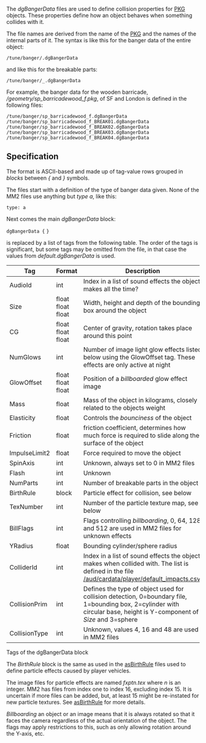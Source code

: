 The *dgBangerData* files are used to define collision properties for
[PKG](PKG "wikilink") objects. These properties define how an object
behaves when something collides with it.

The file names are derived from the name of the [PKG](PKG "wikilink")
and the names of the internal parts of it. The syntax is like this for
the banger data of the entire object:

`/tune/banger/`<pkgname>`.dgBangerData`

and like this for the breakable parts:

`/tune/banger/`<pkgname>`_`<partname>`.dgBangerData`

For example, the banger data for the wooden barricade,
*/geometry/sp_barricadewood_f.pkg*, of SF and London is defined in the
following files:

`/tune/banger/sp_barricadewood_f.dgBangerData`
`/tune/banger/sp_barricadewood_f_BREAK01.dgBangerData`
`/tune/banger/sp_barricadewood_f_BREAK02.dgBangerData`
`/tune/banger/sp_barricadewood_f_BREAK03.dgBangerData`
`/tune/banger/sp_barricadewood_f_BREAK04.dgBangerData`

## Specification

The format is ASCII-based and made up of tag-value rows grouped in
*blocks* between *{* and *}* symbols.

The files start with a definition of the type of banger data given. None
of the MM2 files use anything but *type a*, like this:

`type: a`

Next comes the main *dgBangerData* block:

`dgBangerData {`
<tags>
`}`

*<tags>* is replaced by a list of tags from the following table. The
order of the tags is significant, but some tags may be omitted from the
file, in that case the values from *default.dgBangerData* is used.

| Tag           | Format            | Description                                                                                                                                                                       |
| ------------- | ----------------- | --------------------------------------------------------------------------------------------------------------------------------------------------------------------------------- |
| AudioId       | int               | Index in a list of sound effects the object makes all the time?                                                                                                                   |
| Size          | float float float | Width, height and depth of the bounding box around the object                                                                                                                     |
| CG            | float float float | Center of gravity, rotation takes place around this point                                                                                                                         |
| NumGlows      | int               | Number of image light glow effects listed below using the GlowOffset tag. These effects are only active at night                                                                  |
| GlowOffset    | float float float | Position of a *billboarded* glow effect image                                                                                                                                     |
| Mass          | float             | Mass of the object in kilograms, closely related to the objects weight                                                                                                            |
| Elasticity    | float             | Controls the *bounciness* of the object                                                                                                                                           |
| Friction      | float             | friction coefficient, determines how much force is required to slide along the surface of the object                                                                              |
| ImpulseLimit2 | float             | Force required to move the object                                                                                                                                                 |
| SpinAxis      | int               | Unknown, always set to 0 in MM2 files                                                                                                                                             |
| Flash         | int               | Unknown                                                                                                                                                                           |
| NumParts      | int               | Number of breakable parts in the object                                                                                                                                           |
| BirthRule     | block             | Particle effect for collision, see below                                                                                                                                          |
| TexNumber     | int               | Number of the particle texture map, see below                                                                                                                                     |
| BillFlags     | int               | Flags controlling *billboarding*, 0, 64, 128 and 512 are used in MM2 files for unknown effects                                                                                    |
| YRadius       | float             | Bounding cylinder/sphere radius                                                                                                                                                   |
| ColliderId    | int               | Index in a list of sound effects the object makes when collided with. The list is defined in the file [/aud/cardata/player/default_impacts.csv](default_impacts.csv "wikilink"). |
| CollisionPrim | int               | Defines the type of object used for collision detection, 0=boundary file, 1=bounding box, 2=cylinder with circular base, height is Y-component of *Size* and 3=sphere             |
| CollisionType | int               | Unknown, values 4, 16 and 48 are used in MM2 files                                                                                                                                |

Tags of the dgBangerData block

The *BirthRule* block is the same as used in the
[asBirthRule](asBirthRule "wikilink") files used to define particle
effects caused by player vehicles.

The image files for particle effects are named *fxptn.tex* where *n* is
an integer. MM2 has files from index one to index 16, excluding index
15. It is uncertain if more files can be added, but, at least 15 might
be re-instated for new particle textures. See
[asBirthRule](asBirthRule "wikilink") for more details.

*Billboarding* an object or an image means that it is always rotated so
that it faces the camera regardless of the actual orientation of the
object. The flags may apply restrictions to this, such as only allowing
rotation around the Y-axis, etc.
